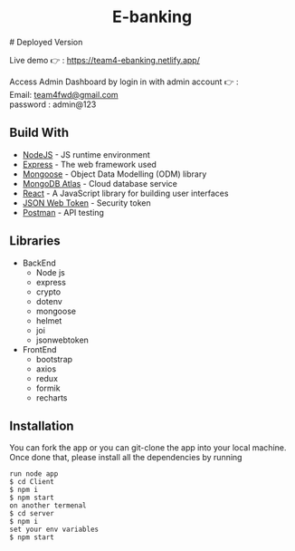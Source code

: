 <h1 align="center">
  <br>
  E-banking
<br>
</h1>
# Deployed Version

Live demo 👉 : https://team4-ebanking.netlify.app/

Access Admin Dashboard by login in with admin account 👉 :\
Email: team4fwd@gmail.com\
password : admin@123


## Build With

- [NodeJS](https://nodejs.org/en/) - JS runtime environment
- [Express](http://expressjs.com/) - The web framework used
- [Mongoose](https://mongoosejs.com/) - Object Data Modelling (ODM) library
- [MongoDB Atlas](https://www.mongodb.com/cloud/atlas) - Cloud database service
- [React](https://reactjs.org/) - A JavaScript library for building user interfaces
- [JSON Web Token](https://jwt.io/) - Security token
- [Postman](https://www.getpostman.com/) - API testing

## Libraries

- BackEnd
  - Node js
  - express 
  - crypto
  - dotenv
  - mongoose
  - helmet
  - joi
  - jsonwebtoken
- FrontEnd
  - bootstrap
  - axios
  - redux
  - formik
  - recharts
  
## Installation

You can fork the app or you can git-clone the app into your local machine. Once done that, please install all the
dependencies by running

```
run node app
$ cd Client
$ npm i
$ npm start
on another termenal
$ cd server
$ npm i
set your env variables
$ npm start
